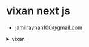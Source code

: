 # vixan next js

- jamilrayhan100@gmail.com

<details>
<summary> vixan  </summary>

-   [** vixan **](https://www.facebook.com/jamil.rayhan100)

    -   vixan Next js
    -   vixan HTML
    -   vixan Wordpress
    -   vixan PSD
    -   vixan Figma
    
</details>
